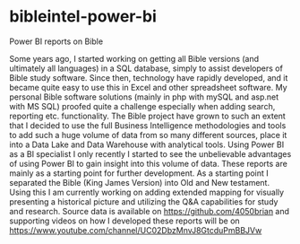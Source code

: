 # bibleintel-power-bi
Power BI reports on Bible

Some years ago, I started working on getting all Bible versions (and ultimately all languages) in a SQL database, simply to assist developers of Bible study software. Since then, technology have rapidly developed, and it became quite easy to use this in Excel and other spreadsheet software.
My personal Bible software solutions (mainly in php with mySQL and asp.net with MS SQL) proofed quite a challenge especially when adding search, reporting etc. functionality. The Bible project have grown to such an extent that I decided to use the full Business Intelligence methodologies and tools to add such a huge volume of data from so many different sources, place it into a Data Lake and Data Warehouse with analytical tools.
Using Power BI as a BI specialist I only recently I started to see the unbelievable advantages of using Power BI to gain insight into this volume of data. These reports are mainly as a starting point for further development. As a starting point I separated the Bible (King James Version) into Old and New testament.  Using this I am currently working on adding extended mapping for visually presenting a historical picture and utilizing the Q&A capabilities for study and research.
Source data is available on https://github.com/4050brian and supporting videos on how I developed these reports will be on https://www.youtube.com/channel/UC02DbzMnvJ8GtcduPmBBJVw
